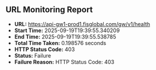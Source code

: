 ## URL Monitoring Report

- **URL:** https://api-gw1-prod1.fisglobal.com/gw/v1/health
- **Start Time:** 2025-09-19T19:39:55.340209
- **End Time:** 2025-09-19T19:39:55.538785
- **Total Time Taken:** 0.198576 seconds
- **HTTP Status Code:** 403
- **Status:** Failure
- **Failure Reason:** HTTP Status Code: 403
